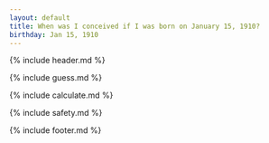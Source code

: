 ```yaml
---
layout: default
title: When was I conceived if I was born on January 15, 1910?
birthday: Jan 15, 1910
---
```


{% include header.md %}

{% include guess.md %}

{% include calculate.md %}

{% include safety.md %}

{% include footer.md %}



